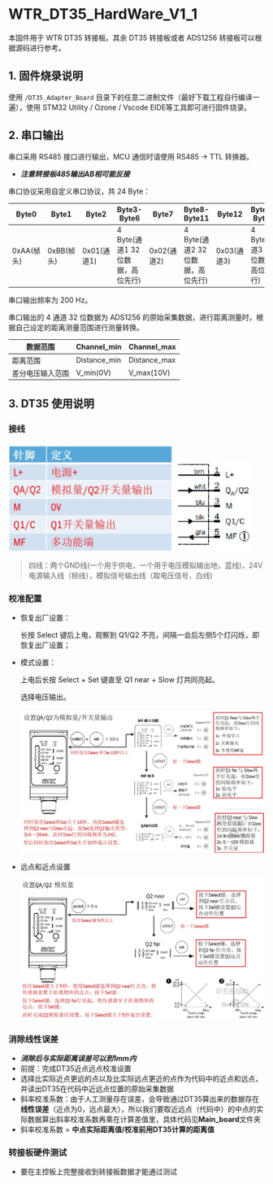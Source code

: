 # WTR_DT35_HardWare_V1_1

本固件用于 WTR DT35 转接板。其余 DT35 转接板或者 ADS1256 转接板可以根据源码进行参考。

## 1. 固件烧录说明

使用 `/DT35_Adapter_Board` 目录下的任意二进制文件（最好下载工程自行编译一遍），使用 STM32 Utility / Ozone / Vscode EIDE等工具即可进行固件烧录。

## 2. 串口输出

串口采用 RS485 接口进行输出，MCU 通信时请使用 RS485 -> TTL 转换器。
- ***注意转接板485输出AB相可能反接***

串口协议采用自定义串口协议，共 24 Byte：

| Byte0      | Byte1      | Byte2       | Byte3-Byte6                      | Byte7       | Byte8-Byte11 | Byte12 | Byte13-Byte16 |Byte17|Byte18-Byte21| Byte22| Byte23|
| ---------- | ---------- | ----------- | -------------------------------- | ----------- | ------------ | ------ | ------------- | ------------- | ------------- | ------------- | ------------- |
| 0xAA(帧头) | 0xBB(帧头) | 0x01(通道1) | 4 Byte(通道1 32位数据，高位先行) | 0x02(通道2) |  4 Byte(通道2 32位数据，高位先行)  | 0x03(通道3) | 4 Byte(通道3 32位数据，高位先行)  |0x03(通道3) | 4 Byte(通道3 32位数据，高位先行)| 0xCC(帧尾) | 0xDD(帧尾) |

串口输出频率为 200 Hz。

串口输出的 4 通道 32 位数据为 ADS1256 的原始采集数据，进行距离测量时，根据自己设定的距离测量范围进行测量转换。

| 数据范围         | Channel_min  | Channel_max  |
| ---------------- | ------------ | ------------ |
| 距离范围         | Distance_min | Distance_max |
| 差分电压输入范围 | V_min(0V)    | V_max(10V)   |

## 3. DT35 使用说明

### 接线

![NULL](./assets/picture_1.jpg)![NULL](./assets/picture_2.jpg)

> 四线：两个GND线(一个用于供电，一个用于电压模拟输出地，蓝线)，24V电源输入线（棕线），模拟信号输出线（取电压信号，白线)

### 校准配置

- 恢复出厂设置：

  长按 Select 键后上电，观察到 Q1/Q2 不亮，间隔一会后左侧5个灯闪烁，即恢复出厂设置；

- 模式设置：

  上电后长按 Select + Set 键直至 Q1 near + Slow 灯共同亮起。

  选择电压输出。

  ![NULL](./assets/picture_3.jpg)

- 远点和近点设置

  ![NULL](./assets/picture_4.jpg)

### 消除线性误差
- ***消除后与实际距离误差可以到1mm内***
- 前提：完成DT35近点远点校准设置
- 选择比实际近点更远的点以及比实际远点更近的点作为代码中的近点和远点，并读出DT35在代码中近远点位置的原始采集数据
- 斜率校准系数：由于人工测量存在误差，会导致通过DT35算出来的数据存在**线性误差**（近点为0，远点最大），所以我们要取近远点（代码中）的中点的实际数据算出斜率校准系数再乘在计算差值里，具体代码见**Main_board**文件夹
- 斜率校准系数 = **中点实际距离值/校准前用DT35计算的距离值**

### 转接板硬件测试
- 要在主控板上完整接收到转接板数据才能通过测试
